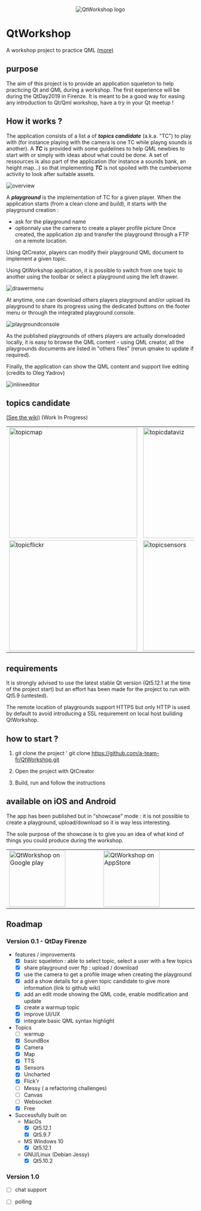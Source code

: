 <center><img src="https://lh3.googleusercontent.com/o21-9p_DBuzEvC8jtRB0dnb-I6QxeIMzEsETrIL137wV9uEUAMq8SVeVK9oN3CkJT3c=s360-rw" alt="QtWorkshop logo" width:"30%"></center>

# QtWorkshop
A workshop project to practice QML [(more)](https://github.com/a-team-fr/QtWorkshop/wiki)

## purpose
The aim of this project is to provide an application squeleton to help practicing Qt and QML during a workshop.
The first experience will be during the QtDay2019 in Firenze. 
It is meant to be a good way for easing any introduction to Qt/Qml workshop, have a try in your Qt meetup !

## How it works ?
The application consists of a list a of _**topics candidate**_ (a.k.a. "TC") to play with (for instance playing with the camera is one TC while playng sounds is another). 
A _**TC**_ is provided with some guidelines to help QML newbies to start with or simply with ideas about what could be done. A set of ressources is also part of the application (for instance a sounds bank, an height map...) so that implementing _**TC**_ is not spoiled with the cumbersome activity to look after suitable assets.

![overview](https://user-images.githubusercontent.com/9682519/53829831-54f23000-3f81-11e9-9e87-e53e99e29683.png)

A _**playground**_ is the implementation of TC for a given player.
When the application starts (from a clean clone and build), it starts with the playground creation :
 * ask for the playground name
 * optionnaly use the camera to create a player profile picture
Once created, the application zip and transfer the playground through a FTP on a remote location.

Using QtCreator, players can modify their playground QML document to implement a given topic.

Using QtWorkshop application, it is possible to switch from one topic to another using the toolbar or select a playground using the left drawer.


![drawermenu](https://user-images.githubusercontent.com/9682519/53829900-7f43ed80-3f81-11e9-889d-36ab6a6de6b2.png)

At anytime, one can download others players playground and/or upload its playground to share its progress using the dedicated buttons on the footer menu or through the integrated playground console.

![playgroundconsole](https://user-images.githubusercontent.com/9682519/53829872-75ba8580-3f81-11e9-87af-dd0c67df553e.png)

As the published playgrounds of others players are actually donwloaded locally, it is easy to browse the QML content - using QML creator, all the playgrounds documents are listed in "others files" (rerun qmake to update if required).

Finally, the application can show the QML content and support live editing (credits to Oleg Yadrov) 

![inlineeditor](https://user-images.githubusercontent.com/9682519/53829885-7a7f3980-3f81-11e9-94e6-32200c0803dc.png)

## topics candidate
[(See the wiki)](https://github.com/a-team-fr/QtWorkshop/wiki) (Work In Progress)

<table style="border:0px;" width="100%">
<tr>
<td><img width="342" height="295" src="https://user-images.githubusercontent.com/9682519/53829928-91be2700-3f81-11e9-86f4-ec95f4aff762.png" alt="topicmap"></td>
<td><img width="342" height="295" src="https://user-images.githubusercontent.com/9682519/53829923-91be2700-3f81-11e9-8277-502d9408b00a.png" alt="topicdataviz"></td>
</tr>
<tr>
<td><img width="342" height="295" src="https://user-images.githubusercontent.com/9682519/53829926-91be2700-3f81-11e9-90e2-66e84521f8a4.png" alt="topicflickr"></td>
<td><img width="342" height="295" src="https://user-images.githubusercontent.com/9682519/53829929-9256bd80-3f81-11e9-9dae-93057e3d7217.png" alt="topicsensors"></td>
</tr></table>

## requirements
It is strongly advised to use the latest stable Qt version (Qt5.12.1 at the time of the project start) but an effort has been made for the project to run with Qt5.9 (untested).

The remote location of playgrounds support HTTPS but only HTTP is used by default to avoid introducing a SSL requirement on local host building QtWorkshop.

## how to start ?

1. git clone the project
' git clone https://github.com/a-team-fr/QtWorkshop.git

2. Open the project with QtCreator

3. Build, run and follow the instructions

## available on iOS and Android
The app has been published but in "showcase" mode : it is not possible to create a playground, upload/download so it is way less interesting. 

The sole purpose of the showcase is to give you an idea of what kind of things you could produce during the workshop.
<center><table style="border:0px;"><tr>
 <td width="300"><a href="https://play.google.com/store/apps/details?id=fr.ateam.qtworkshop"><img height="150" src="https://www.technobuffalo.com/wp-content/uploads/2012/03/google_play_03.jpg" alt="QtWorkshop on Google play"></a></td>
 <td width="300"><a href="https://itunes.apple.com/WebObjects/MZStore.woa/wa/viewSoftware?id=1454568374&mt=8"><img height="150" src="https://upload.wikimedia.org/wikipedia/commons/thumb/5/59/App_Store_OS_X.svg/220px-App_Store_OS_X.svg.png" alt="QtWorkshop on AppStore"></a></td>
 </tr></table></center>

## Roadmap
### Version 0.1 - QtDay Firenze
 * features / improvements
   * [x] basic squeleton : able to select topic, select a user with a few topics
   * [x] share playground over ftp : upload / download
   * [X] use the camera to get a profile image when creating the playground
   * [x] add a show details for a given topic candidate to give more information (link to github wiki)
   * [x] add an edit mode showing the QML code, enable modification and update
   * [x] create a warmup topic
   * [x] improve UI/UX
   * [x] integrate basic QML syntax highlight
 * Topics
   * [ ] warmup
   * [x] SoundBox
   * [x] Camera
   * [x] Map
   * [x] TTS
   * [x] Sensors
   * [x] Uncharted
   * [x] Flick'r
   * [ ] Messy ( a refactoring challenges)
   * [ ] Canvas
   * [ ] Websocket
   * [x] Free
 * Successfully built on
   * MacOs 
     * [x] Qt5.12.1 
     * [x] Qt5.9.7
   * MS Windows 10
     * [x] Qt5.12.1
   * GNU/Linux (Debian Jessy)
     * [x] Qt5.10.2
 
 ### Version 1.0
  * [ ] chat support
  * [ ] polling
  

